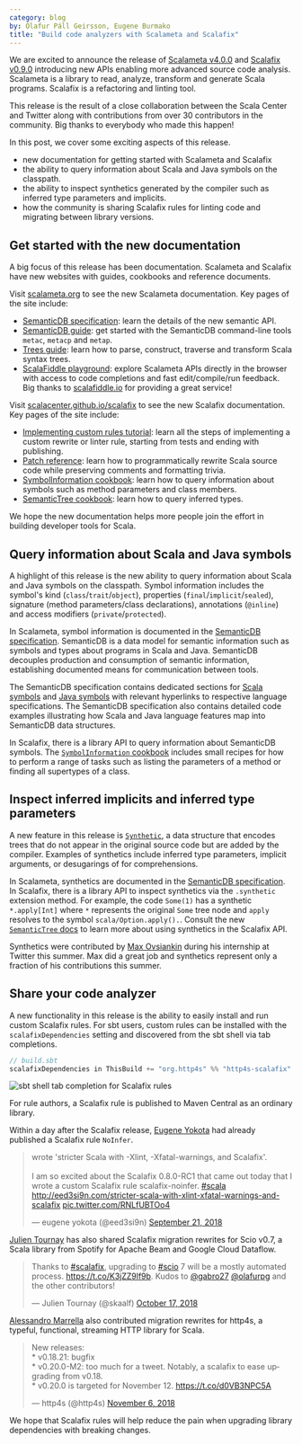 ```yaml
---
category: blog
by: Ólafur Páll Geirsson, Eugene Burmako
title: "Build code analyzers with Scalameta and Scalafix"
---
```


We are excited to announce the release of
[Scalameta v4.0.0](https://github.com/scalameta/scalameta/releases/tag/v4.0.0)
and
[Scalafix v0.9.0](https://github.com/scalacenter/scalafix/releases/tag/v0.8.0-RC1)
introducing new APIs enabling more advanced source code analysis. Scalameta is a
library to read, analyze, transform and generate Scala programs. Scalafix is a
refactoring and linting tool.

This release is the result of a close collaboration between the Scala Center and
Twitter along with contributions from over 30 contributors in the community. Big
thanks to everybody who made this happen!

In this post, we cover some exciting aspects of this release.

- new documentation for getting started with Scalameta and Scalafix
- the ability to query information about Scala and Java symbols on the
  classpath.
- the ability to inspect synthetics generated by the compiler such as inferred
  type parameters and implicits.
- how the community is sharing Scalafix rules for linting code and migrating
  between library versions.

## Get started with the new documentation

A big focus of this release has been documentation. Scalameta and Scalafix have
new websites with guides, cookbooks and reference documents.

Visit [scalameta.org](https://scalameta.org/) to see the new Scalameta
documentation. Key pages of the site include:

- [SemanticDB specification](https://scalameta.org/docs/semanticdb/specification.html):
  learn the details of the new semantic API.
- [SemanticDB guide](https://scalameta.org/docs/semanticdb/guide.html): get
  started with the SemanticDB command-line tools `metac`, `metacp` and `metap`.
- [Trees guide](https://scalameta.org/docs/trees/guide.html): learn how to
  parse, construct, traverse and transform Scala syntax trees.
- [ScalaFiddle playground](https://scalameta.org/docs/trees/scalafiddle.html):
  explore Scalameta APIs directly in the browser with access to code completions
  and fast edit/compile/run feedback. Big thanks to
  [scalafiddle.io](https://scalafiddle.io/) for providing a great service!

Visit [scalacenter.github.io/scalafix](https://scalacenter.github.io/scalafix/)
to see the new Scalafix documentation. Key pages of the site include:

- [Implementing custom rules tutorial](https://scalacenter.github.io/scalafix/docs/developers/tutorial.html):
  learn all the steps of implementing a custom rewrite or linter rule, starting
  from tests and ending with publishing.
- [Patch reference](https://scalacenter.github.io/scalafix/docs/developers/patch.html):
  learn how to programmatically rewrite Scala source code while preserving
  comments and formatting trivia.
- [SymbolInformation cookbook](https://scalacenter.github.io/scalafix/docs/developers/symbol-information.html):
  learn how to query information about symbols such as method parameters and
  class members.
- [SemanticTree cookbook](https://scalacenter.github.io/scalafix/docs/developers/semantic-tree.html):
  learn how to query inferred types.

We hope the new documentation helps more people join the effort in building
developer tools for Scala.

## Query information about Scala and Java symbols

A highlight of this release is the new ability to query information about Scala
and Java symbols on the classpath. Symbol information includes the symbol's kind
(`class`/`trait`/`object`), properties (`final`/`implicit`/`sealed`), signature
(method parameters/class declarations), annotations (`@inline`) and access
modifiers (`private`/`protected`).

In Scalameta, symbol information is documented in the
[SemanticDB specification](https://scalameta.org/docs/semanticdb/specification.html#symbolinformation).
SemanticDB is a data model for semantic information such as symbols and types
about programs in Scala and Java. SemanticDB decouples production and
consumption of semantic information, establishing documented means for
communication between tools.

The SemanticDB specification contains dedicated sections for
[Scala symbols](https://scalameta.org/docs/semanticdb/specification.html#scala-symbolinformation)
and
[Java symbols](https://scalameta.org/docs/semanticdb/specification.html#java-symbolinformation)
with relevant hyperlinks to respective language specifications. The SemanticDB
specification also contains detailed code examples illustrating how Scala and
Java language features map into SemanticDB data structures.

In Scalafix, there is a library API to query information about SemanticDB
symbols. The
[`SymbolInformation` cookbook](https://scalacenter.github.io/scalafix/docs/developers/symbol-information.html#cookbook)
includes small recipes for how to perform a range of tasks such as listing the
parameters of a method or finding all supertypes of a class.

## Inspect inferred implicits and inferred type parameters

A new feature in this release is
[`Synthetic`](https://scalameta.org/docs/semanticdb/specification.html#synthetic),
a data structure that encodes trees that do not appear in the original source
code but are added by the compiler. Examples of synthetics include inferred type
parameters, implicit arguments, or desugarings of for comprehensions.

In Scalameta, synthetics are documented in the
[SemanticDB specification](https://scalameta.org/docs/semanticdb/specification.html#scala-synthetic).
In Scalafix, there is a library API to inspect synthetics via the `.synthetic`
extension method. For example, the code `Some(1)` has a synthetic `*.apply[Int]`
where `*` represents the original `Some` tree node and `apply` resolves to the
symbol `scala/Option.apply().`. Consult the new
[`SemanticTree` docs](https://scalacenter.github.io/scalafix/docs/developers/semantic-tree.html#look-up-inferred-type-parameter)
to learn more about using synthetics in the Scalafix API.

Synthetics were contributed by [Max Ovsiankin](http://github.com/maxov) during
his internship at Twitter this summer. Max did a great job and synthetics
represent only a fraction of his contributions this summer.

## Share your code analyzer

A new functionality in this release is the ability to easily install and run
custom Scalafix rules. For sbt users, custom rules can be installed with the
`scalafixDependencies` setting and discovered from the sbt shell via tab
completions.

```scala
// build.sbt
scalafixDependencies in ThisBuild += "org.http4s" %% "http4s-scalafix" % "0.20.0-M3"
```

![sbt shell tab completion for Scalafix rules](https://user-images.githubusercontent.com/1408093/48629881-17aa6800-e9bb-11e8-89f8-fa632eeed592.gif)

For rule authors, a Scalafix rule is published to Maven Central as an ordinary
library.

Within a day after the Scalafix release,
[Eugene Yokota](https://github.com/eed3si9n/) had already published a Scalafix
rule `NoInfer`.

<blockquote class="twitter-tweet" data-lang="en"><p lang="en" dir="ltr">wrote &#39;stricter Scala with -Xlint, -Xfatal-warnings, and Scalafix&#39;.<br><br>I am so excited about the Scalafix 0.8.0-RC1 that came out today that I wrote a custom Scalafix rule scalafix-noinfer. <a href="https://twitter.com/hashtag/scala?src=hash&amp;ref_src=twsrc%5Etfw">#scala</a> <a href="http://eed3si9n.com/stricter-scala-with-xlint-xfatal-warnings-and-scalafix">http://eed3si9n.com/stricter-scala-with-xlint-xfatal-warnings-and-scalafix</a> <a href="https://t.co/RNLfUBTOo4">pic.twitter.com/RNLfUBTOo4</a></p>&mdash; eugene yokota (@eed3si9n) <a href="https://twitter.com/eed3si9n/status/1042976853315780608?ref_src=twsrc%5Etfw">September 21, 2018</a></blockquote>

[Julien Tournay](https://github.com/jto) has also shared Scalafix migration
rewrites for Scio v0.7, a Scala library from Spotify for Apache Beam and Google
Cloud Dataflow.

<blockquote class="twitter-tweet" data-lang="en"><p lang="en" dir="ltr">Thanks to <a href="https://twitter.com/hashtag/scalafix?src=hash&amp;ref_src=twsrc%5Etfw">#scalafix</a>, upgrading to <a href="https://twitter.com/hashtag/scio?src=hash&amp;ref_src=twsrc%5Etfw">#scio</a> 7 will be a mostly automated process. <a href="https://t.co/K3jZZ9lf9b">https://t.co/K3jZZ9lf9b</a>. Kudos to <a href="https://twitter.com/gabro27?ref_src=twsrc%5Etfw">@gabro27</a> <a href="https://twitter.com/olafurpg?ref_src=twsrc%5Etfw">@olafurpg</a> and the other contributors!</p>&mdash; Julien Tournay (@skaalf) <a href="https://twitter.com/skaalf/status/1052516884225056769?ref_src=twsrc%5Etfw">October 17, 2018</a></blockquote>

[Alessandro Marrella](https://github.com/amarrella) also contributed migration
rewrites for http4s, a typeful, functional, streaming HTTP library for Scala.

<blockquote class="twitter-tweet" data-lang="en"><p lang="en" dir="ltr">New releases:<br>* v0.18.21: bugfix<br>* v0.20.0-M2: too much for a tweet. Notably, a scalafix to ease upgrading from v0.18.<br>* v0.20.0 is targeted for November 12. <a href="https://t.co/d0VB3NPC5A">https://t.co/d0VB3NPC5A</a></p>&mdash; http4s (@http4s) <a href="https://twitter.com/http4s/status/1059840385021853698?ref_src=twsrc%5Etfw">November 6, 2018</a></blockquote>

We hope that Scalafix rules will help reduce the pain when upgrading library
dependencies with breaking changes.
